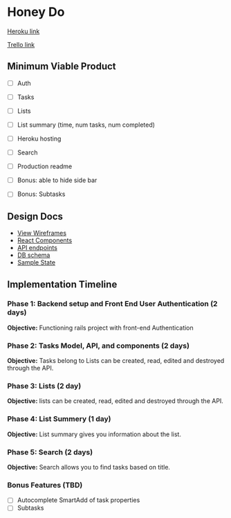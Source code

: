 # Honey Do

[Heroku link][heroku]

[Trello link][trello]

[heroku]: honeydo.craigtscott.com
[trello]: https://trello.com/b/AMwXO6BO/honey-do

## Minimum Viable Product

- [ ] Auth
- [ ] Tasks
- [ ] Lists
- [ ] List summary (time, num tasks, num completed)
- [ ] Heroku hosting
- [ ] Search
- [ ] Production readme
- [ ] Bonus: able to hide side bar
- [ ] Bonus: Subtasks


## Design Docs
* [View Wireframes][wireframes]
* [React Components][components]
* [API endpoints][api-endpoints]
* [DB schema][schema]
* [Sample State][sample-state]

[wireframes]: /docs/wireframes
[components]: /docs/component-hierarchy.md
[sample-state]: /docs/sample-state.md
[api-endpoints]: /docs/api-endpoints.md
[schema]: /docs/schema.md


## Implementation Timeline

### Phase 1: Backend setup and Front End User Authentication (2 days)

**Objective:** Functioning rails project with front-end Authentication

### Phase 2: Tasks Model, API, and components (2 days)

**Objective:** Tasks belong to  Lists can be created, read, edited and destroyed through
the API.

### Phase 3: Lists (2 day)

**Objective:** lists  can be created, read, edited and destroyed through the API.

### Phase 4: List Summery (1 day)

**Objective:**  List summary gives you information about the list.

### Phase 5: Search (2 days)

**Objective:** Search allows you to find tasks based on title.


### Bonus Features (TBD)

- [ ] Autocomplete SmartAdd of task properties
- [ ] Subtasks
